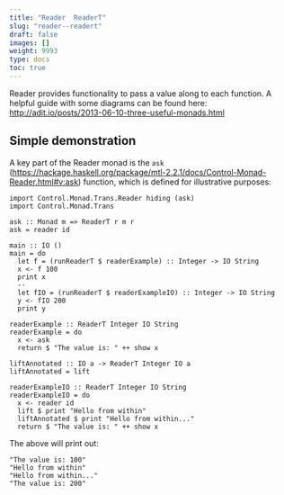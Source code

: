 ```yaml
---
title: "Reader  ReaderT"
slug: "reader--readert"
draft: false
images: []
weight: 9993
type: docs
toc: true
---
```


Reader provides functionality to pass a value along to each function. A helpful guide with some diagrams can be found here: http://adit.io/posts/2013-06-10-three-useful-monads.html

## Simple demonstration
A key part of the Reader monad is the `ask` (https://hackage.haskell.org/package/mtl-2.2.1/docs/Control-Monad-Reader.html#v:ask) function, which is defined for illustrative purposes:

    import Control.Monad.Trans.Reader hiding (ask)
    import Control.Monad.Trans
    
    ask :: Monad m => ReaderT r m r
    ask = reader id
    
    main :: IO ()
    main = do
      let f = (runReaderT $ readerExample) :: Integer -> IO String
      x <- f 100
      print x
      --
      let fIO = (runReaderT $ readerExampleIO) :: Integer -> IO String
      y <- fIO 200
      print y
    
    readerExample :: ReaderT Integer IO String
    readerExample = do
      x <- ask
      return $ "The value is: " ++ show x
    
    liftAnnotated :: IO a -> ReaderT Integer IO a
    liftAnnotated = lift
    
    readerExampleIO :: ReaderT Integer IO String
    readerExampleIO = do
      x <- reader id
      lift $ print "Hello from within"
      liftAnnotated $ print "Hello from within..."
      return $ "The value is: " ++ show x

The above will print out: 

    "The value is: 100"
    "Hello from within"
    "Hello from within..."
    "The value is: 200"

